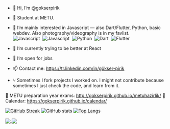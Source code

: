 - 👋 Hi, I’m @gokserpirik
- 🏫 Student at METU.
- 👀 I’m mainly interested in Javascript — also Dart/Flutter, Python, basic webdev. Also photography/videography is in my favlist.
 <br/> ![Javascript]( https://img.shields.io/badge/-ReactJs-05122A?style=for-the-badge&logo=react)&nbsp; 
  ![Javascript](https://img.shields.io/badge/-Javascript-05122A?style=for-the-badge&logo=javascript)&nbsp; 
 ![Python](https://img.shields.io/badge/-Python-05122A?style=for-the-badge&logo=python)&nbsp; 
 ![Dart](https://img.shields.io/badge/-Dart-05122A?style=for-the-badge&logo=dart)&nbsp; 
  ![Flutter](https://img.shields.io/badge/-Flutter-05122A?style=for-the-badge&logo=flutter)&nbsp; 


- 🌱 I’m currently trying to be better at React 
- 🎉 I’m open for jobs
- 📫 Contact me: https://tr.linkedin.com/in/gökser-pirik
- ⑂ Sometimes I fork projects I worked on. I might not contribute because sometimes I just check the code, and learn from it.

🔗 METU preparation year exams: http://gokserpirik.github.io/metuhazirlik/
🔗 Calendar: https://gokserpirik.github.io/calendar/

[![GitHub Streak](https://github-readme-streak-stats.herokuapp.com?user=gokserpirik&theme=vue-dark&date_format=j%2Fn%5B%2FY%5D)](https://git.io/streak-stats)
![GitHub stats](https://github-readme-stats.vercel.app/api?username=gokserpirik&show_icons=true&theme=vue-dark)
[![Top Langs](https://github-readme-stats.vercel.app/api/top-langs/?username=gokserpirik&layout=compact&theme=vue-dark&hide=kotlin,swift,objective-c)](https://github.com/gokserpirik)

<a href="https://github.com/gokserpirik/tiktok-app-clone-reactjs-firebase">
  <img align="center" src="https://github-readme-stats.vercel.app/api/pin/?username=gokserpirik&repo=tiktok-app-clone-reactjs-firebase&title_color=fff&icon_color=46F4FF&text_color=fdfdfd&bg_color=414141" />
  
<a href="https://github.com/gokserpirik/netflix">
  <img align="center" src="https://github-readme-stats.vercel.app/api/pin/?username=gokserpirik&repo=netflix&title_color=fff&icon_color=E50914&text_color=fdfdfd&bg_color=141414" />



<!---
gokserpirik/gokserpirik is a ✨ special ✨ repository because its `README.md` (this file) appears on your GitHub profile.
You can click the Preview link to take a look at your changes.
--->

  
